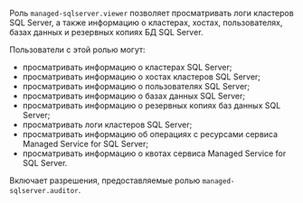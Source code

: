 Роль `managed-sqlserver.viewer` позволяет просматривать логи кластеров SQL Server, а также информацию о кластерах, хостах, пользователях, базах данных и резервных копиях БД SQL Server.

Пользователи с этой ролью могут:
* просматривать информацию о кластерах SQL Server;
* просматривать информацию о хостах кластеров SQL Server;
* просматривать информацию о пользователях SQL Server;
* просматривать информацию о базах данных SQL Server;
* просматривать информацию о резервных копиях баз данных SQL Server;
* просматривать логи кластеров SQL Server;
* просматривать информацию об операциях с ресурсами сервиса Managed Service for SQL Server;
* просматривать информацию о квотах сервиса Managed Service for SQL Server.

Включает разрешения, предоставляемые ролью `managed-sqlserver.auditor`.